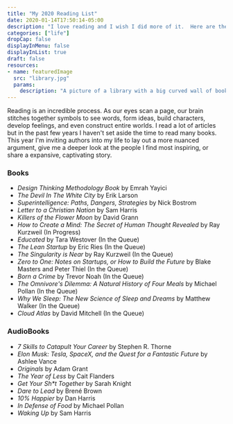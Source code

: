 ```yaml
---
title: "My 2020 Reading List"
date: 2020-01-14T17:50:14-05:00
description: "I love reading and I wish I did more of it.  Here are the books I'm reading (or listening to) to this year."
categories: ["life"]
dropCap: false
displayInMenu: false
displayInList: true
draft: false
resources:
- name: featuredImage
  src: "library.jpg"
  params:
    description: "A picture of a library with a big curved wall of books"
---
```


Reading is an incredible process.  As our eyes scan a page, our brain stitches together symbols to see words, form ideas, build characters, develop feelings, and even construct entire worlds.  I read a lot of articles but in the past few years I haven't set aside the time to read many books.  This year I'm inviting authors into my life to lay out a more nuanced argument, give me a deeper look at the people I find most inspiring, or share a expansive, captivating story.

### Books

- *Design Thinking Methodology Book* by Emrah Yayici
- *The Devil In The White City* by Erik Larson
- *Superintelligence: Paths, Dangers, Strategies* by Nick Bostrom
- *Letter to a Christian Nation* by Sam Harris
- *Killers of the Flower Moon* by David Grann
- *How to Create a Mind: The Secret of Human Thought Revealed* by Ray Kurzweil (In Progress)
- *Educated* by Tara Westover (In the Queue)
- *The Lean Startup* by Eric Ries (In the Queue)
- *The Singularity is Near* by Ray Kurzweil (In the Queue)
- *Zero to One: Notes on Startups, or How to Build the Future* by Blake Masters and Peter Thiel (In the Queue)
- *Born a Crime* by Trevor Noah (In the Queue)
- *The Omnivore's Dilemma: A Natural History of Four Meals* by Michael Pollan (In the Queue)
- *Why We Sleep: The New Science of Sleep and Dreams* by Matthew Walker (In the Queue)
- *Cloud Atlas* by David Mitchell (In the Queue)

### AudioBooks

- *7 Skills to Catapult Your Career* by Stephen R. Thorne
- *Elon Musk: Tesla, SpaceX, and the Quest for a Fantastic Future* by Ashlee Vance
- *Originals* by Adam Grant
- *The Year of Less* by Cait Flanders
- *Get Your Sh\*t Together* by Sarah Knight
- *Dare to Lead* by Brené Brown
- *10% Happier* by Dan Harris
- *In Defense of Food* by Michael Pollan
- *Waking Up* by Sam Harris